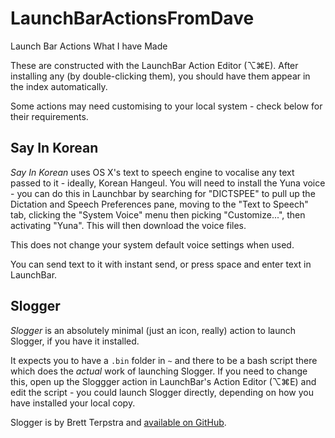 # LaunchBarActionsFromDave

Launch Bar Actions What I have Made

These are constructed with the LaunchBar Action Editor (⌥⌘E). After installing any (by double-clicking them), you should have them appear in the index automatically.

Some actions may need customising to your local system - check below for their requirements.

## Say In Korean

*Say In Korean* uses OS X's text to speech engine to vocalise any text passed to it - ideally, Korean Hangeul. You will need to install the Yuna voice - you can do this in Launchbar by searching for "DICTSPEE" to pull up the Dictation and Speech Preferences pane, moving to the "Text to Speech" tab, clicking the "System Voice" menu then picking "Customize...", then activating "Yuna". This will then download the voice files.

This does not change your system default voice settings when used.

You can send text to it with instant send, or press space and enter text in LaunchBar.

## Slogger

*Slogger* is an absolutely minimal (just an icon, really) action to launch Slogger, if you have it installed.

It expects you to have a `.bin` folder in `~` and there to be a bash script there which does the *actual* work of launching Slogger. If you need to change this, open up the Sloggger action in LaunchBar's Action Editor (⌥⌘E) and edit the script - you could launch Slogger directly, depending on how you have installed your local copy.

Slogger is by Brett Terpstra and [available on GitHub](http://ttscoff.github.io/Slogger/).
